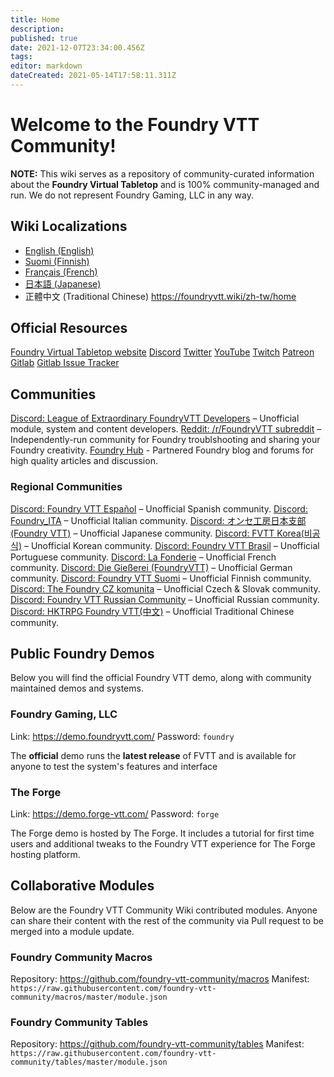 ```yaml
---
title: Home
description: 
published: true
date: 2021-12-07T23:34:00.456Z
tags: 
editor: markdown
dateCreated: 2021-05-14T17:58:11.311Z
---
```


# Welcome to the Foundry VTT Community!

**NOTE:** This wiki serves as a repository of community-curated information about the **Foundry Virtual Tabletop** and is 100% community-managed and run. We do not represent Foundry Gaming, LLC in any way.

## Wiki Localizations
- [English (English)](/en/home)
- [Suomi (Finnish)](/fi/home)
- [Français (French)](/fr/home)
- [日本語 (Japanese)](/ja/home)
- 正體中文 (Traditional Chinese) https://foundryvtt.wiki/zh-tw/home 

## Official Resources
<i class="fas fa-dice-d20"></i> [Foundry Virtual Tabletop website](http://foundryvtt.com)
<i class="fab fa-discord"></i> [Discord](https://discordapp.com/invite/DDBZUDf)
<i class="fab fa-twitter"></i> [Twitter](https://twitter.com/FoundryVTT)
<i class="fab fa-youtube"></i> [YouTube](https://www.youtube.com/c/FoundryNet)
<i class="fab fa-twitch"></i> [Twitch](https://www.twitch.tv/foundryvtt)
<i class="fab fa-patreon"></i> [Patreon](https://www.patreon.com/foundryvtt/overview)
<i class="fab fa-gitlab"></i> [Gitlab](https://gitlab.com/foundrynet)
<i class="fab fa-gitlab"></i> [Gitlab Issue Tracker](https://gitlab.com/foundrynet/foundryvtt/-/boards?milestone_title=No+Milestone&)

## Communities
<i class="fab fa-discord"></i> [Discord: League of Extraordinary FoundryVTT Developers](https://discord.gg/2rHs78h) – Unofficial module, system and content developers.
<i class="fab fa-reddit"></i> [Reddit: /r/FoundryVTT subreddit](https://www.reddit.com/r/FoundryVTT/) – Independently-run community for Foundry troublshooting and sharing your Foundry creativity.
<i class="fas fa-users"></i> [Foundry Hub](https://foundryvtt-hub.com/) - Partnered Foundry blog and forums for high quality articles and discussion.

### Regional Communities
<i class="fab fa-discord"></i> [Discord: Foundry VTT Español](https://discord.gg/MHCerwd) – Unofficial Spanish community.
<i class="fab fa-discord"></i> [Discord: Foundry_ITA](https://discord.gg/hsRcTby) – Unofficial Italian community.
<i class="fab fa-discord"></i> [Discord: オンセ工房日本支部(Foundry VTT)](https://discord.gg/vM4YM27) – Unofficial Japanese community.
<i class="fab fa-discord"></i> [Discord: FVTT Korea(비공식)](https://discord.gg/DRbbn5w) – Unofficial Korean community.
<i class="fab fa-discord"></i> [Discord: Foundry VTT Brasil](https://discord.gg/XNC86FBnQ2) – Unofficial Portuguese community.
<i class="fab fa-discord"></i> [Discord: La Fonderie](https://discord.gg/pPSDNJk) – Unofficial French community.
<i class="fab fa-discord"></i> [Discord: Die Gießerei (FoundryVTT)](https://discord.gg/XrKAZ5J) – Unofficial German community.
<i class="fab fa-discord"></i> [Discord: Foundry VTT Suomi](https://discord.gg/U4y3cNebbg) – Unofficial Finnish community.
<i class="fab fa-discord"></i> [Discord: The Foundry CZ komunita](https://discord.gg/7dHDqEW) – Unofficial Czech & Slovak community.
<i class="fab fa-discord"></i> [Discord: Foundry VTT Russian Community](https://discord.gg/Z2CXFy35WF) – Unofficial Russian community.
<i class="fab fa-discord"></i> [Discord: HKTRPG Foundry VTT(中文)](https://discord.gg/vx4kcm7) – Unofficial Traditional Chinese community.


## Public Foundry Demos
Below you will find the official Foundry VTT demo, along with community maintained demos and systems.

### Foundry Gaming, LLC
Link: https://demo.foundryvtt.com/
Password: `foundry`

The **official** demo runs the **latest release** of FVTT and is available for anyone to test the system's features and interface

### The Forge
Link: https://demo.forge-vtt.com/
Password: `forge`

The Forge demo is hosted by The Forge. It includes a tutorial for first time users and additional tweaks to the Foundry VTT experience for The Forge hosting platform.

## Collaborative Modules
Below are the Foundry VTT Community Wiki contributed modules. Anyone can share their content with the rest of the community via Pull request to be merged into a module update.

### <i class="fas fa-magic"></i> Foundry Community Macros
Repository: https://github.com/foundry-vtt-community/macros
Manifest: `https://raw.githubusercontent.com/foundry-vtt-community/macros/master/module.json`

### <i class="fas fa-table"></i> Foundry Community Tables
Repository: https://github.com/foundry-vtt-community/tables
Manifest: `https://raw.githubusercontent.com/foundry-vtt-community/tables/master/module.json`